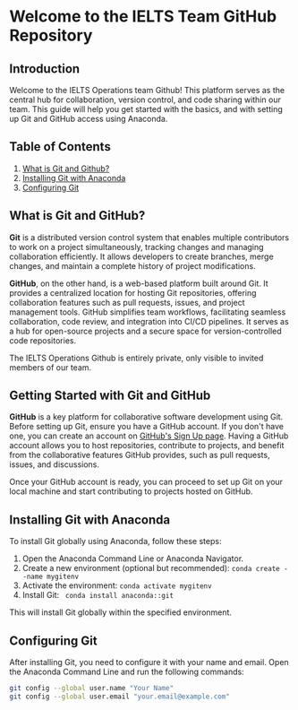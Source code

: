 # Welcome to the IELTS Team GitHub Repository

## Introduction

Welcome to the IELTS Operations team Github! This platform serves as the central hub for collaboration, version control, and code sharing within our team. This guide will help you get started with the basics, and with setting up Git and GitHub access using Anaconda.

## Table of Contents

1. [What is Git and Github?](#what-is-git-and-github)
2. [Installing Git with Anaconda](#installing-git-with-anaconda)
3. [Configuring Git](#configuring-git)

## What is Git and GitHub?

**Git** is a distributed version control system that enables multiple contributors to work on a project simultaneously, tracking changes and managing collaboration efficiently. It allows developers to create branches, merge changes, and maintain a complete history of project modifications.

**GitHub**, on the other hand, is a web-based platform built around Git. It provides a centralized location for hosting Git repositories, offering collaboration features such as pull requests, issues, and project management tools. GitHub simplifies team workflows, facilitating seamless collaboration, code review, and integration into CI/CD pipelines. It serves as a hub for open-source projects and a secure space for version-controlled code repositories.

The IELTS Operations Github is entirely private, only visible to invited members of our team.

## Getting Started with Git and GitHub

**GitHub** is a key platform for collaborative software development using Git. Before setting up Git, ensure you have a GitHub account. If you don't have one, you can create an account on [GitHub's Sign Up page](https://github.com/signup). Having a GitHub account allows you to host repositories, contribute to projects, and benefit from the collaborative features GitHub provides, such as pull requests, issues, and discussions.

Once your GitHub account is ready, you can proceed to set up Git on your local machine and start contributing to projects hosted on GitHub.

## Installing Git with Anaconda

To install Git globally using Anaconda, follow these steps:

1. Open the Anaconda Command Line or Anaconda Navigator.
2. Create a new environment (optional but recommended): `conda create --name mygitenv`
3. Activate the environment: `conda activate mygitenv`
4. Install Git: ` conda install anaconda::git`

This will install Git globally within the specified environment.

## Configuring Git

After installing Git, you need to configure it with your name and email. Open the Anaconda Command Line and run the following commands:

```bash
git config --global user.name "Your Name"
git config --global user.email "your.email@example.com"
